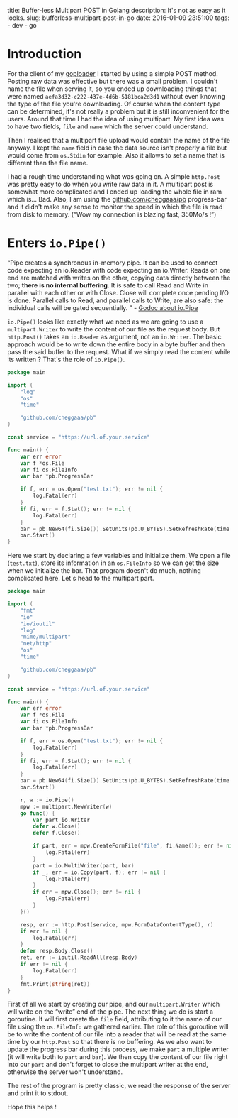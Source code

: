 title: Buffer-less Multipart POST in Golang
description: It's not as easy as it looks.
slug: bufferless-multipart-post-in-go
date: 2016-01-09 23:51:00
tags:
    - dev
    - go

# Introduction

For the client of my [goploader](https://up.depado.eu/) I started by using a simple POST method. Posting raw data was effective but there was a small problem. I couldn't name the file when serving it, so you ended up downloading things that were named `aefa3d32-c222-437e-4d6b-5181bca2d3d1` without even knowing the type of the file you're downloading. Of course when the content type can be determined, it's not really a problem but it is still inconvenient for the users. Around that time I had the idea of using multipart. My first idea was to have two fields, `file` and `name` which the server could understand.  

Then I realised that a multipart file upload would contain the name of the file anyway. I kept the `name` field in case the data source isn't properly a file but would come from `os.Stdin` for example. Also it allows to set a name that is different than the file name.  

I had a rough time understanding what was going on. A simple `http.Post` was pretty easy to do when you write raw data in it. A multipart post is somewhat more complicated and I ended up loading the whole file in ram which is... Bad. Also, I am using the [github.com/cheggaaa/pb](https://github.com/cheggaaa/pb) progress-bar and it didn't make any sense to monitor the speed in which the file is read from disk to memory. (“Wow my connection is blazing fast, 350Mo/s !”)

# Enters `io.Pipe()`

“Pipe creates a synchronous in-memory pipe. It can be used to connect code expecting an io.Reader with code expecting an io.Writer. Reads on one end are matched with writes on the other, copying data directly between the two; **there is no internal buffering**. It is safe to call Read and Write in parallel with each other or with Close. Close will complete once pending I/O is done. Parallel calls to Read, and parallel calls to Write, are also safe: the individual calls will be gated sequentially. ” - [Godoc about io.Pipe](https://golang.org/pkg/io/#Pipe)

`io.Pipe()` looks like exactly what we need as we are going to use a `multipart.Writer` to write the content of our file as the request body. But `http.Post()` takes an `io.Reader` as argument, not an `io.Writer`. The basic approach would be to write down the entire body in a byte buffer and then pass the said buffer to the request. What if we simply read the content while its written ? That's the role of `io.Pipe()`.

```go
package main

import (
	"log"
	"os"
	"time"

	"github.com/cheggaaa/pb"
)

const service = "https://url.of.your.service"

func main() {
	var err error
	var f *os.File
	var fi os.FileInfo
	var bar *pb.ProgressBar

	if f, err = os.Open("test.txt"); err != nil {
		log.Fatal(err)
	}
	if fi, err = f.Stat(); err != nil {
		log.Fatal(err)
	}
	bar = pb.New64(fi.Size()).SetUnits(pb.U_BYTES).SetRefreshRate(time.Millisecond * 10)
	bar.Start()
}
```

Here we start by declaring a few variables and initialize them. We open a file (`test.txt`), store its information in an `os.FileInfo` so we can get the size when we initialize the bar. That program doesn't do much, nothing complicated here. Let's head to the multipart part.

```go
package main

import (
	"fmt"
	"io"
	"io/ioutil"
	"log"
	"mime/multipart"
	"net/http"
	"os"
	"time"

	"github.com/cheggaaa/pb"
)

const service = "https://url.of.your.service"

func main() {
	var err error
	var f *os.File
	var fi os.FileInfo
	var bar *pb.ProgressBar

	if f, err = os.Open("test.txt"); err != nil {
		log.Fatal(err)
	}
	if fi, err = f.Stat(); err != nil {
		log.Fatal(err)
	}
	bar = pb.New64(fi.Size()).SetUnits(pb.U_BYTES).SetRefreshRate(time.Millisecond * 10)
	bar.Start()

	r, w := io.Pipe()
	mpw := multipart.NewWriter(w)
	go func() {
		var part io.Writer
		defer w.Close()
		defer f.Close()

		if part, err = mpw.CreateFormFile("file", fi.Name()); err != nil {
			log.Fatal(err)
		}
		part = io.MultiWriter(part, bar)
		if _, err = io.Copy(part, f); err != nil {
			log.Fatal(err)
		}
		if err = mpw.Close(); err != nil {
			log.Fatal(err)
		}
	}()

	resp, err := http.Post(service, mpw.FormDataContentType(), r)
	if err != nil {
		log.Fatal(err)
	}
	defer resp.Body.Close()
	ret, err := ioutil.ReadAll(resp.Body)
	if err != nil {
		log.Fatal(err)
	}
	fmt.Print(string(ret))
}
```

First of all we start by creating our pipe, and our `multipart.Writer` which will write on the “write” end of the pipe. The next thing we do is start a goroutine. It will first create the `file` field, attributing to it the name of our file using the `os.FileInfo` we gathered earlier. The role of this goroutine will be to write the content of our file into a reader that will be read at the same time by our `http.Post` so that there is no buffering. As we also want to update the progress bar during this process, we make `part` a multiple writer (it will write both to `part` and `bar`). We then copy the content of our file right into our `part` and don't forget to close the multipart writer at the end, otherwise the server won't understand.  

The rest of the program is pretty classic, we read the response of the server and print it to stdout.  

Hope this helps !
